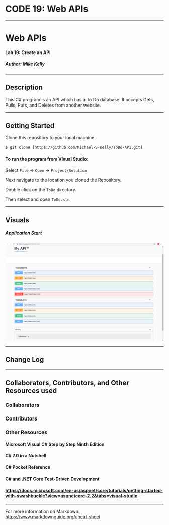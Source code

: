 # CODE 19: Web APIs

------------------------------

# Web APIs
#### Lab 19: Create an API
##### *Author: Mike Kelly*

------------------------------

## Description
This C# program is an API which has a To Do database.  It accepts Gets, Pulls, Puts, and Deletes from another website.

------------------------------

## Getting Started
Clone this repository to your local machine.
```
$ git clone [https://github.com/Michael-S-Kelly/ToDo-API.git]
```
#### To run the program from Visual Studio:
Select ```File``` -> ```Open``` -> ```Project/Solution```

Next navigate to the location you cloned the Repository.

Double click on the ```ToDo``` directory.

Then select and open ```ToDo.sln```

------------------------------

## Visuals


##### Application Start
![Image 1](Assets/swagger.PNG)


------------------------------

## Change Log




------------------------------
## Collaborators, Contributors, and Other Resources used

### Collaborators


### Contributors



### Other Resources
#### Microsoft Visual C# Step by Step Ninth Edition
#### C# 7.0 in a Nutshell
#### C# Pocket Reference
#### C# and .NET Core Test-Driven Development
#### https://docs.microsoft.com/en-us/aspnet/core/tutorials/getting-started-with-swashbuckle?view=aspnetcore-2.2&tabs=visual-studio

------------------------------
For more information on Markdown: https://www.markdownguide.org/cheat-sheet